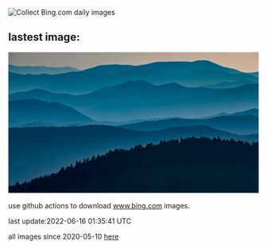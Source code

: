 ![Collect Bing.com daily images](https://github.com/counter2015/bing-daily-images/workflows/Collect%20Bing.com%20daily%20images/badge.svg)
## lastest image:
![](images/ClingmansDome.jpg)

use github actions to download www.bing.com images.

last update:2022-06-16 01:35:41 UTC

all images since 2020-05-10 [here](https://github.com/counter2015/bing-daily-images/tree/master/images) 
